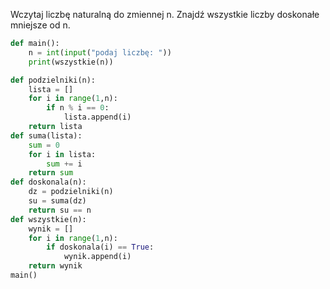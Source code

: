 Wczytaj liczbę naturalną do zmiennej n. Znajdź wszystkie liczby doskonałe mniejsze od n.
```python
def main():
    n = int(input("podaj liczbę: "))
    print(wszystkie(n))

def podzielniki(n):
    lista = []
    for i in range(1,n):
        if n % i == 0:
            lista.append(i)
    return lista
def suma(lista):
    sum = 0
    for i in lista:
        sum += i
    return sum
def doskonala(n):
    dz = podzielniki(n)
    su = suma(dz)
    return su == n
def wszystkie(n):
    wynik = []
    for i in range(1,n):
        if doskonala(i) == True:
            wynik.append(i)
    return wynik
main()
```
